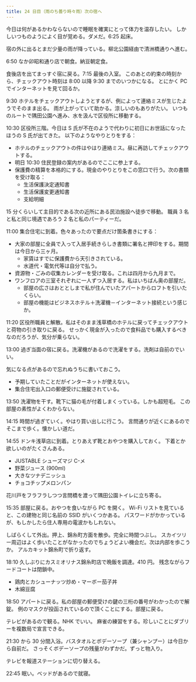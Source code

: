 ```yaml
---
title: 24 日目（雨のち曇り時々雨）次の宿へ
---
```


今日は何があるかわならないので睡眠を確実にとって体力を温存したい。
しかしいつものようによく目が覚める。ダメだ。6:25 起床。

宿の外に出るとまだ少量の雨が降っている。柳北公園経由で清洲橋通りへ進む。

6:50 なか卯昭和通り店で朝食。納豆朝定食。

食後店を出てまっすぐ宿に戻る。7:15 最後の入室。
このあとの約束の時刻から、チェックアウト時刻は 8:00 以降 9:30 までのいつかになる。
とにかく PC でインターネットを見て回るか。

9:30 ホテルをチェックアウトしようとするが、例によって連絡ミスが生じたようでそのまま出る。
雨が上がっていて助かる。涼しいのもありがたい。
いつものルートで隅田公園へ進み、水を汲んで区役所に移動する。

10:30 区役所三階。今日は S 氏が不在のようで代わりに初日にお世話になったほうの S 氏が出てきた。
以下のようなやりとりをする：

* ホテルのチェックアウトの件はやはり連絡ミス。昼に再訪してチェックアウトする。
* 明日 10:30 住民登録の案内があるのでここに参上する。
* 保護費の精算を本格的にする。現金のやりとりをこの窓口で行う。次の書類を受け取る：
  * 生活保護決定通知書
  * 生活保護変更通知書
  * 支給明細

15 分くらいして主目的である次の近所にある民泊施設へ徒歩で移動。
職員 3 名と私と同じ境遇であろう 2 名と私のパーティーだ。

11:00 集合住宅に到着。色々あったので要点だけ箇条書きにする：

* 大家の部屋に全員で入って入居手続きらしき書類に署名と押印をする。期間は今日から三ヶ月。
  * 家賃はすでに保護費から天引きされている。
  * 水道代・電気代等は自分で払う。
* 資源物・ごみの収集カレンダーを受け取る。これは四月から九月まで。
* ワンフロアの三室それぞれに一人ずつ入居する。私はいちばん奥の部屋だ。
  * 部屋の広さはおととしまで私が住んでいたアパートからロフトを引いたくらい。
  * 部屋の機能はビジネスホテル＋洗濯機－インターネット接続という感じか。

11:20 区役所職員と解散。私はそのまま浅草橋のホテルに戻ってチェックアウトと荷物の引き取りに戻る。
せっかく現金が入ったので食料品でも購入するべきなのだろうが、気分が乗らない。

13:00 過ぎ当面の宿に戻る。洗濯機があるので洗濯をする。洗剤は自前のでいい。

気になる点があるので忘れぬうちに書いておこう。

* 予期していたことだがインターネットが使えない。
* 集合住宅出入口の郵便受けに施錠されている。

13:50 洗濯物を干す。靴下に猫の毛が付着しまくっている。しかも超短毛。
この部屋の素性がよくわからない。

14:15 時間が過ぎていく。やはり買い出しに行こう。
言問通りが近くにあるのでそこまで歩く。懐かしい道だ。

14:55 ドンキ浅草店に到着。とりあえず靴とおやつを購入しておく。
下着とか欲しいのがたくさんある。

* JUSTABLE シューズマジ C-メ
* 野菜ジュース (900ml)
* 大きなツナデニッシュ
* チョコチップメロンパン

花川戸をフラフラしつつ言問橋を渡って隅田公園トイレに立ち寄る。

15:35 部屋に戻る。おやつを食いながら PC を開く。
Wi-Fi リストを見ていると、この建物と同じ名前の SSID がいくつかある。
パスワードがかかっているが、もしかしたら住人専用の電波かもしれない。

しばらくして外出。押上、錦糸町方面を散歩。完全に時間つぶし。
スカイツリー周辺はよく歩いたことがなかったのでちょうどよい機会だ。次は内部を歩こうか。
アルカキット錦糸町で折り返す。

18:10 久しぶりにカスミオリナス錦糸町店で晩飯を調達。410 円。
残念ながらフードコートは閉鎖中。

* 鶏肉とカシューナッツ炒め・マーボー茄子丼
* 木綿豆腐

18:50 アパートに戻る。私の部屋の郵便受けの鍵の三桁の番号がわかったので解錠。
例のマスクが投函されているので頂くことにする。部屋に戻る。

テレビがあるので観る。NHK でいい。
麻雀の練習をする。珍しいことにダブリーを複数局で宣言できる。

21:30 から 30 分間入浴。バスタオルとボデーソープ（兼シャンプー）は今日から自前だ。
さっそくボデーソープの残量がわずかだ。ずっと物入り。

テレビを報道ステーションに切り替える。

22:45 眠い。ベッドがあるので就寝。
